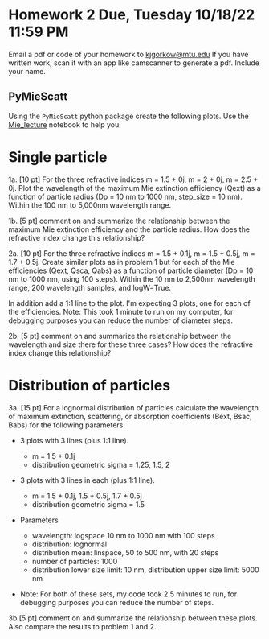 # Homework 2 Due, Tuesday 10/18/22 11:59 PM
Email a pdf or code of your homework to kjgorkow@mtu.edu
If you have written work, scan it with an app like camscanner to generate a pdf.
Include your name.


## PyMieScatt
Using the `PyMieScatt` python package create the following plots. Use the [Mie_lecture](https://github.com/Gorkowski/Atmospheric_Science_Class/blob/main/Classes/Part2/Lec_Mie.ipynb) notebook to help you.

# Single particle
1a. [10 pt] For the three refractive indices m = 1.5 + 0j, m = 2 + 0j, m = 2.5 + 0j. Plot the wavelength of the maximum Mie extinction efficiency (Qext) as a function of particle radius (Dp = 10 nm to 1000 nm, step_size = 10 nm). Within the 100 nm to 5,000nm wavelength range.

1b. [5 pt] comment on and summarize the relationship between the maximum Mie extinction efficiency and the particle radius. How does the refractive index change this relationship?

2a. [10 pt] For the three refractive indices m = 1.5 + 0.1j, m = 1.5 + 0.5j, m = 1.7 + 0.5j. Create similar plots as in problem 1 but for each of the Mie efficiencies (Qext, Qsca, Qabs) as a function of particle diameter (Dp = 10 nm to 1000 nm, using 100 steps). Within the 10 nm to 2,500nm wavelength range, 200 wavelength samples, and logW=True.

In addition add a 1:1 line to the plot. I'm expecting 3 plots, one for each of the efficiencies.
Note: This took 1 minute to run on my computer, for debugging purposes you can reduce the number of diameter steps.

2b. [5 pt] comment on and summarize the relationship between the wavelength and size there for these three cases? How does the refractive index change this relationship?

# Distribution of particles
3a. [15 pt] For a lognormal distribution of particles calculate the wavelength of maximum extinction, scattering, or absorption coefficients (Bext, Bsac, Babs) for the following parameters.

- 3 plots with 3 lines (plus 1:1 line).
    * m = 1.5 + 0.1j
    * distribution geometric sigma = 1.25, 1.5, 2 


- 3 plots with 3 lines in each (plus 1:1 line).
    * m = 1.5 + 0.1j, 1.5 + 0.5j, 1.7 + 0.5j
    * distribution geometric sigma = 1.5

- Parameters
    * wavelength: logspace 10 nm to 1000 nm with 100 steps
    * distribution: lognormal 
    * distribution mean: linspace, 50 to 500 nm, with 20 steps
    * number of particles: 1000
    * distribution lower size limit: 10 nm, distribution upper size limit: 5000 nm

- Note: For both of these sets, my code took 2.5 minutes to run, for debugging purposes you can reduce the number of steps.


3b [5 pt] comment on and summarize the relationship between these plots. Also compare the results to problem 1 and 2.
